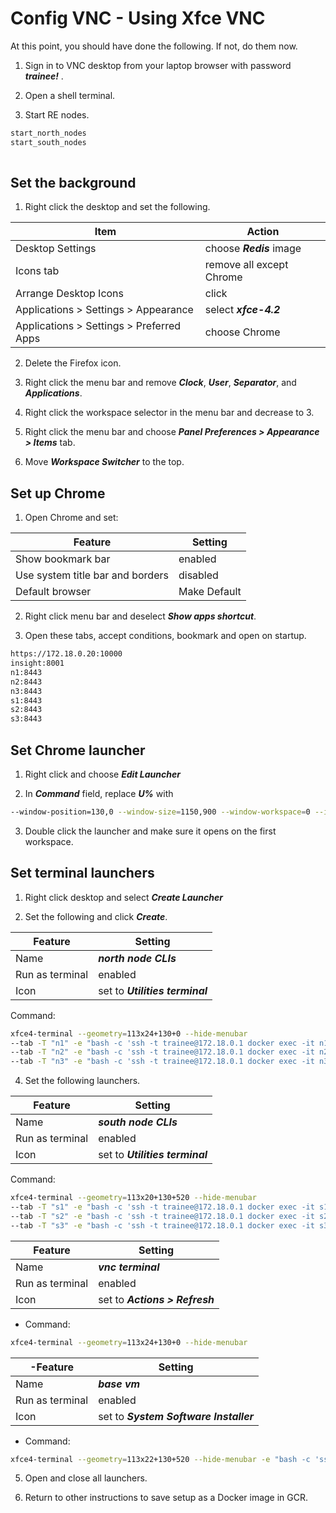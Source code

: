 # Config VNC - Using Xfce VNC

At this point, you should have done the following. If not, do them now.

1. Sign in to VNC desktop from your laptop browser with password ***trainee!*** .

2. Open a shell terminal.

3. Start RE nodes.

```bash
start_north_nodes
start_south_nodes
 
```

## Set the background

1. Right click the desktop and set the following.

Item | Action
---|---
Desktop Settings | choose ***Redis*** image
Icons tab | remove all except Chrome
Arrange Desktop Icons | click
Applications > Settings > Appearance | select ***xfce-4.2***
Applications > Settings > Preferred Apps | choose Chrome

2. Delete the Firefox icon.

3. Right click the menu bar and remove ***Clock***, ***User***, ***Separator***, and ***Applications***.

4. Right click the workspace selector in the menu bar and decrease to 3.

5. Right click the menu bar and choose ***Panel Preferences > Appearance > Items*** tab.

6. Move ***Workspace Switcher*** to the top.

## Set up Chrome

1. Open Chrome and set:

Feature | Setting
---|---
Show bookmark bar | enabled
Use system title bar and borders | disabled
Default browser | Make Default

2. Right click menu bar and deselect ***Show apps shortcut***.

3. Open these tabs, accept conditions, bookmark and open on startup.

```bash
https://172.18.0.20:10000
insight:8001
n1:8443
n2:8443
n3:8443
s1:8443
s2:8443
s3:8443
```

## Set Chrome launcher

1. Right click and choose ***Edit Launcher***

2. In ***Command*** field, replace ***U%*** with

```bash
--window-position=130,0 --window-size=1150,900 --window-workspace=0 --ignore-certificate-errors -test-type
```

3. Double click the launcher and make sure it opens on the first workspace.

## Set terminal launchers

1. Right click desktop and select ***Create Launcher***

2. Set the following and click ***Create***.

Feature | Setting
---|---
Name | ***north node CLIs***
Run as terminal | enabled
Icon | set to ***Utilities terminal***

Command:
```bash
xfce4-terminal --geometry=113x24+130+0 --hide-menubar
--tab -T "n1" -e "bash -c 'ssh -t trainee@172.18.0.1 docker exec -it n1 bash'"
--tab -T "n2" -e "bash -c 'ssh -t trainee@172.18.0.1 docker exec -it n2 bash'"
--tab -T "n3" -e "bash -c 'ssh -t trainee@172.18.0.1 docker exec -it n3 bash'"
```

4. Set the following launchers.

Feature | Setting
---|---
Name | ***south node CLIs***
Run as terminal | enabled
Icon | set to ***Utilities terminal***

Command:
```bash
xfce4-terminal --geometry=113x20+130+520 --hide-menubar
--tab -T "s1" -e "bash -c 'ssh -t trainee@172.18.0.1 docker exec -it s1 bash'"
--tab -T "s2" -e "bash -c 'ssh -t trainee@172.18.0.1 docker exec -it s2 bash'"
--tab -T "s3" -e "bash -c 'ssh -t trainee@172.18.0.1 docker exec -it s3 bash'"
```

Feature | Setting
---|---
Name | ***vnc terminal***
Run as terminal | enabled
Icon | set to ***Actions > Refresh***

- Command: 
```bash
xfce4-terminal --geometry=113x24+130+0 --hide-menubar
```

-Feature | Setting
---|---
Name | ***base vm***
Run as terminal | enabled
Icon | set to ***System Software Installer***
- Command:
```bash
xfce4-terminal --geometry=113x22+130+520 --hide-menubar -e "bash -c 'ssh -t trainee@172.18.0.1'"
```

5. Open and close all launchers.

6. Return to other instructions to save setup as a Docker image in GCR.
